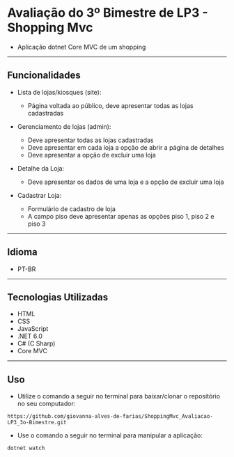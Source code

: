 # Avaliação do 3º Bimestre de LP3 - Shopping Mvc

- Aplicação dotnet Core MVC de um shopping

---

## Funcionalidades

- Lista de lojas/kiosques (site):

    - Página voltada ao público, deve apresentar todas as lojas cadastradas

- Gerenciamento de lojas (admin): 

    - Deve apresentar todas as lojas cadastradas
    - Deve apresentar em cada loja a opção de abrir a página de detalhes
    - Deve apresentar a opção de excluir uma loja

- Detalhe da Loja:

    - Deve apresentar os dados de uma loja e a opção de excluir uma loja

- Cadastrar Loja: 

    - Formulário de cadastro de loja
    - A campo piso deve apresentar apenas as opções piso 1, piso 2 e piso 3

---

## Idioma 

- PT-BR

---

## Tecnologias Utilizadas

- HTML
- CSS
- JavaScript 
- .NET 6.0
- C# (C Sharp)
- Core MVC

---

## Uso

- Utilize o comando a seguir no terminal para baixar/clonar o repositório no seu computador:

`https://github.com/giovanna-alves-de-farias/ShoppingMvc_Avaliacao-LP3_3o-Bimestre.git`

- Use o comando a seguir no terminal para manipular a aplicação:

`dotnet watch`